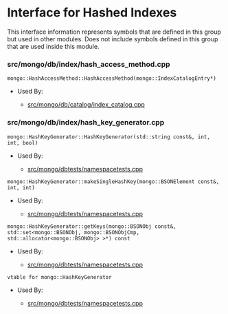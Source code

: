 
# Interface for Hashed Indexes
This interface information represents symbols that are defined in this group but used in other modules.  Does not include symbols defined in this group that are used inside this module.

### src/mongo/db/index/hash\_access\_method.cpp

<div></div>

    mongo::HashAccessMethod::HashAccessMethod(mongo::IndexCatalogEntry*)

- Used By:

    - [src/mongo/db/catalog/index\_catalog.cpp](../../../../storage/storage\_layer\_structure)

### src/mongo/db/index/hash\_key\_generator.cpp

<div></div>

    mongo::HashKeyGenerator::HashKeyGenerator(std::string const&, int, int, bool)

- Used By:

    - [src/mongo/dbtests/namespacetests.cpp](../../../../tests/unit\_tests)

<div></div>

    mongo::HashKeyGenerator::makeSingleHashKey(mongo::BSONElement const&, int, int)

- Used By:

    - [src/mongo/dbtests/namespacetests.cpp](../../../../tests/unit\_tests)

<div></div>

    mongo::HashKeyGenerator::getKeys(mongo::BSONObj const&, std::set<mongo::BSONObj, mongo::BSONObjCmp, std::allocator<mongo::BSONObj> >*) const

- Used By:

    - [src/mongo/dbtests/namespacetests.cpp](../../../../tests/unit\_tests)

<div></div>

    vtable for mongo::HashKeyGenerator

- Used By:

    - [src/mongo/dbtests/namespacetests.cpp](../../../../tests/unit\_tests)
